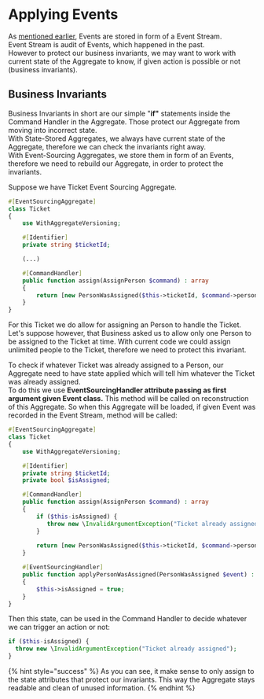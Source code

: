 # Applying Events

As [mentioned earlier](./), Events are stored in form of a Event Stream.\
Event Stream is audit of Events, which happened in the past. \
However to protect our business invariants, we may want to work with current state of the Aggregate to know, if given action is possible or not (business invariants).&#x20;

## Business Invariants

Business Invariants in short are our simple "**if"** statements inside the Command Handler in the Aggregate. Those protect our Aggregate from moving into incorrect state.  \
With State-Stored Aggregates, we always have current state of the Aggregate, therefore we can check the invariants right away. \
With Event-Sourcing Aggregates, we store them in form of an Events, therefore we need to rebuild our Aggregate, in order to protect the invariants.



Suppose we have Ticket Event Sourcing Aggregate.

```php
#[EventSourcingAggregate]
class Ticket
{
    use WithAggregateVersioning;

    #[Identifier]
    private string $ticketId;

    (...)

    #[CommandHandler]
    public function assign(AssignPerson $command) : array
    {
        return [new PersonWasAssigned($this->ticketId, $command->personId)];
    }
}
```

For this Ticket we do allow for assigning an Person to handle the Ticket. \
Let's suppose however, that Business asked us to allow only one Person to be assigned to the Ticket at time. With current code we could assign unlimited people to the Ticket, therefore we need to protect this invariant.&#x20;

To check if whatever Ticket was already assigned to a Person, our Aggregate need to have state applied which will tell him whatever the Ticket was already assigned.\
To do this we use **EventSourcingHandler attribute passing as first argument given Event class.** This method will be called on reconstruction of this Aggregate. So when this Aggregate will be loaded, if given Event was recorded in the Event Stream, method will be called:

```php
#[EventSourcingAggregate]
class Ticket
{
    use WithAggregateVersioning;

    #[Identifier]
    private string $ticketId;
    private bool $isAssigned;

    #[CommandHandler]
    public function assign(AssignPerson $command) : array
    {
        if ($this-isAssigned) {
           throw new \InvalidArgumentException("Ticket already assigned");
        }
    
        return [new PersonWasAssigned($this->ticketId, $command->personId)];
    }

    #[EventSourcingHandler]
    public function applyPersonWasAssigned(PersonWasAssigned $event) : void
    {
        $this->isAssigned = true;
    }
}
```

Then this state, can be used in the Command Handler to decide whatever we can trigger an action or not:

```php
if ($this-isAssigned) {
  throw new \InvalidArgumentException("Ticket already assigned");
}
```

{% hint style="success" %}
As you can see, it make sense to only assign to the state attributes that protect our invariants. This way the Aggregate stays readable and clean of unused information.
{% endhint %}
